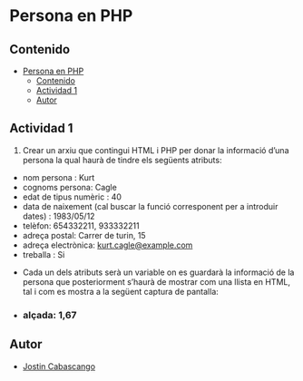 # Persona en PHP
## Contenido

- [Persona en PHP](#persona-en-php)
  - [Contenido](#contenido)
  - [Actividad 1](#actividad-1)
  - [Autor](#autor)

## Actividad 1
1. Crear un arxiu que contingui HTML i PHP per donar la informació d’una persona la qual haurà de tindre els següents atributs:
* nom persona : Kurt
* cognoms persona: Cagle
* edat de tipus numèric : 40
* data de naixement (cal buscar la funció  corresponent per a introduir dates) : 1983/05/12
* telèfon: 654332211, 933332211
* adreça postal: Carrer de turin, 15
* adreça electrònica: kurt.cagle@example.com
* treballa : Si
- Cada un dels atributs serà un variable on es guardarà la informació de la persona que posteriorment s’haurà de mostrar com una llista en HTML, tal i com es mostra a la següent captura de pantalla:

- ### alçada: 1,67

## Autor
- [Jostin Cabascango](https://github.com/jostin-fabian/)
